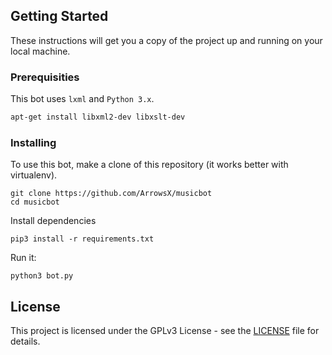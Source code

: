 ## Getting Started

These instructions will get you a copy of the project up and running on your local machine. 

### Prerequisities

This bot uses `lxml` and `Python 3.x`.

```bash
apt-get install libxml2-dev libxslt-dev
```

### Installing

To use this bot, make a clone of this repository (it works better with virtualenv).

```
git clone https://github.com/ArrowsX/musicbot
cd musicbot
```
Install dependencies

```
pip3 install -r requirements.txt
```
Run it:
```
python3 bot.py
```
## License

This project is licensed under the GPLv3 License - see the [LICENSE](LICENSE) file for details.
